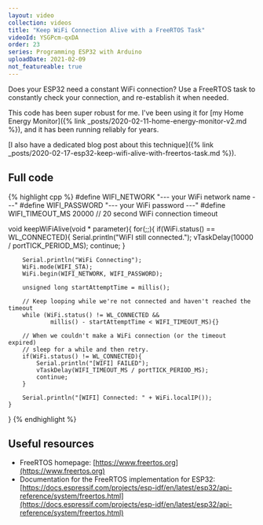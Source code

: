 ```yaml
---
layout: video
collection: videos
title: "Keep WiFi Connection Alive with a FreeRTOS Task"
videoId: YSGPcm-qxDA
order: 23
series: Programming ESP32 with Arduino
uploadDate: 2021-02-09
not_featureable: true
---
```


Does your ESP32 need a constant WiFi connection? Use a FreeRTOS task to constantly check your connection, and re-establish it when needed.

This code has been super robust for me. I've been using it for [my Home Energy Monitor]({% link _posts/2020-02-11-home-energy-monitor-v2.md %}), and it has been running reliably for years.

[I also have a dedicated blog post about this technique]({% link _posts/2020-02-17-esp32-keep-wifi-alive-with-freertos-task.md %}).

## Full code

{% highlight cpp %}
#define WIFI_NETWORK "--- your WiFi network name ---"
#define WIFI_PASSWORD "--- your WiFi password ---"
#define WIFI_TIMEOUT_MS 20000 // 20 second WiFi connection timeout

void keepWiFiAlive(void * parameter){
    for(;;){
        if(WiFi.status() == WL_CONNECTED){
            Serial.println("WiFI still connected.");
            vTaskDelay(10000 / portTICK_PERIOD_MS);
            continue;
        }

        Serial.println("WiFi Connecting");
        WiFi.mode(WIFI_STA);
        WiFi.begin(WIFI_NETWORK, WIFI_PASSWORD);

        unsigned long startAttemptTime = millis();

        // Keep looping while we're not connected and haven't reached the timeout
        while (WiFi.status() != WL_CONNECTED && 
                millis() - startAttemptTime < WIFI_TIMEOUT_MS){}

        // When we couldn't make a WiFi connection (or the timeout expired)
        // sleep for a while and then retry.
        if(WiFi.status() != WL_CONNECTED){
            Serial.println("[WIFI] FAILED");
            vTaskDelay(WIFI_TIMEOUT_MS / portTICK_PERIOD_MS);
            continue;
        }

        Serial.println("[WIFI] Connected: " + WiFi.localIP());
    }
}
{% endhighlight %}


## Useful resources

* FreeRTOS homepage: [https://www.freertos.org](https://www.freertos.org)
* Documentation for the FreeRTOS implementation for ESP32: [https://docs.espressif.com/projects/esp-idf/en/latest/esp32/api-reference/system/freertos.html](https://docs.espressif.com/projects/esp-idf/en/latest/esp32/api-reference/system/freertos.html)

